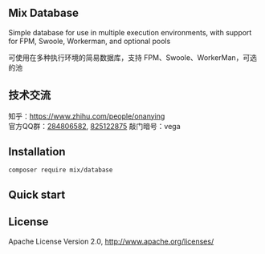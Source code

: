 ## Mix Database

Simple database for use in multiple execution environments, with support for FPM, Swoole, Workerman, and optional pools

可使用在多种执行环境的简易数据库，支持 FPM、Swoole、WorkerMan，可选的池

## 技术交流

知乎：https://www.zhihu.com/people/onanying    
官方QQ群：[284806582](https://shang.qq.com/wpa/qunwpa?idkey=b3a8618d3977cda4fed2363a666b081a31d89e3d31ab164497f53b72cf49968a), [825122875](http://shang.qq.com/wpa/qunwpa?idkey=d2908b0c7095fc7ec63a2391fa4b39a8c5cb16952f6cfc3f2ce4c9726edeaf20) 敲门暗号：vega

## Installation

```
composer require mix/database
```

## Quick start



## License

Apache License Version 2.0, http://www.apache.org/licenses/
